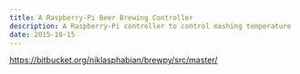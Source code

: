 ```yaml
--- 
title: A Raspberry-Pi Beer Brewing Controller
description: A Raspberry-Pi controller to control mashing temperature
date: 2015-10-15
---
```


https://bitbucket.org/niklasphabian/brewpy/src/master/
